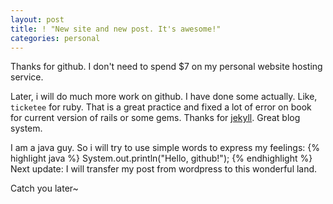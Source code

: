 ```yaml
---
layout: post
title: ! "New site and new post. It's awesome!"
categories: personal
---
```


Thanks for github. I don't need to spend $7 on my personal website hosting service.

Later, i will do much more work on github. I have done some actually. Like, `ticketee` for ruby. That is a great practice and fixed a lot of error on book for current version of rails or some gems. Thanks for [jekyll][jekyll-url]. Great blog system.

I am a java guy. So i will try to use simple words to express my feelings:
{% highlight java %}
System.out.println("Hello, github!");
{% endhighlight %}
Next update: I will transfer my post from wordpress to this wonderful land.

Catch you later~

[jekyll-url]: http://jekyllrb.com